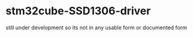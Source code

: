 ﻿# stm32cube-SSD1306-driver
still under development so its not in any usable form or documented form
